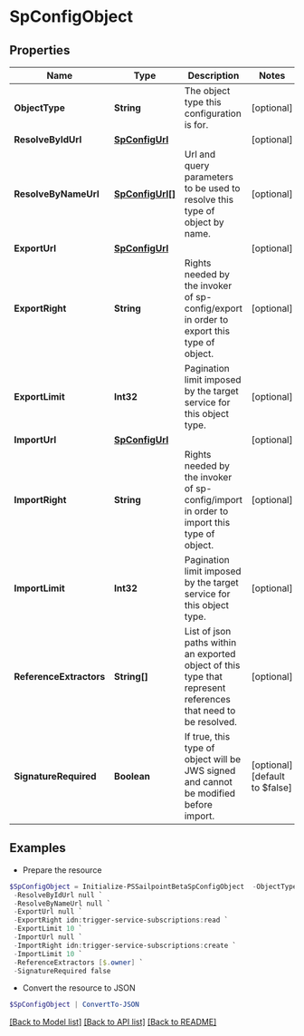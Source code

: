 # SpConfigObject
## Properties

Name | Type | Description | Notes
------------ | ------------- | ------------- | -------------
**ObjectType** | **String** | The object type this configuration is for. | [optional] 
**ResolveByIdUrl** | [**SpConfigUrl**](SpConfigUrl.md) |  | [optional] 
**ResolveByNameUrl** | [**SpConfigUrl[]**](SpConfigUrl.md) | Url and query parameters to be used to resolve this type of object by name. | [optional] 
**ExportUrl** | [**SpConfigUrl**](SpConfigUrl.md) |  | [optional] 
**ExportRight** | **String** | Rights needed by the invoker of sp-config/export in order to export this type of object. | [optional] 
**ExportLimit** | **Int32** | Pagination limit imposed by the target service for this object type. | [optional] 
**ImportUrl** | [**SpConfigUrl**](SpConfigUrl.md) |  | [optional] 
**ImportRight** | **String** | Rights needed by the invoker of sp-config/import in order to import this type of object. | [optional] 
**ImportLimit** | **Int32** | Pagination limit imposed by the target service for this object type. | [optional] 
**ReferenceExtractors** | **String[]** | List of json paths within an exported object of this type that represent references that need to be resolved. | [optional] 
**SignatureRequired** | **Boolean** | If true, this type of object will be JWS signed and cannot be modified before import. | [optional] [default to $false]

## Examples

- Prepare the resource
```powershell
$SpConfigObject = Initialize-PSSailpointBetaSpConfigObject  -ObjectType TRIGGER_SUBSCRIPTION `
 -ResolveByIdUrl null `
 -ResolveByNameUrl null `
 -ExportUrl null `
 -ExportRight idn:trigger-service-subscriptions:read `
 -ExportLimit 10 `
 -ImportUrl null `
 -ImportRight idn:trigger-service-subscriptions:create `
 -ImportLimit 10 `
 -ReferenceExtractors [$.owner] `
 -SignatureRequired false
```

- Convert the resource to JSON
```powershell
$SpConfigObject | ConvertTo-JSON
```

[[Back to Model list]](../README.md#documentation-for-models) [[Back to API list]](../README.md#documentation-for-api-endpoints) [[Back to README]](../README.md)

